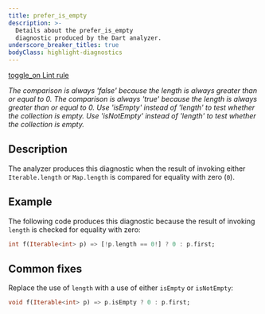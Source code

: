 ```yaml
---
title: prefer_is_empty
description: >-
  Details about the prefer_is_empty
  diagnostic produced by the Dart analyzer.
underscore_breaker_titles: true
bodyClass: highlight-diagnostics
---
```


<div class="tags">
  <a class="tag-label"
      href="/tools/linter-rules/prefer_is_empty"
      title="Learn about the lint rule that enables this diagnostic."
      aria-label="Learn about the lint rule that enables this diagnostic."
      target="_blank">
    <span class="material-symbols" aria-hidden="true">toggle_on</span>
    <span>Lint rule</span>
  </a>
</div>

_The comparison is always 'false' because the length is always greater than or equal to 0._
_The comparison is always 'true' because the length is always greater than or equal to 0._
_Use 'isEmpty' instead of 'length' to test whether the collection is empty._
_Use 'isNotEmpty' instead of 'length' to test whether the collection is empty._

## Description

The analyzer produces this diagnostic when the result of invoking either
`Iterable.length` or `Map.length` is compared for equality with zero
(`0`).

## Example

The following code produces this diagnostic because the result of invoking
`length` is checked for equality with zero:

```dart
int f(Iterable<int> p) => [!p.length == 0!] ? 0 : p.first;
```

## Common fixes

Replace the use of `length` with a use of either `isEmpty` or
`isNotEmpty`:

```dart
void f(Iterable<int> p) => p.isEmpty ? 0 : p.first;
```
